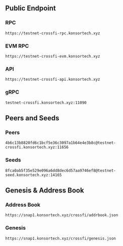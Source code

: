 ## Public Endpoint

### RPC
```
https://testnet-crossfi-rpc.konsortech.xyz
```

### EVM RPC
```
https://testnet-crossfi-evm.konsortech.xyz
```

### API
```
https://testnet-crossfi-api.konsortech.xyz
```

### gRPC
```
testnet-crossfi.konsortech.xyz:11090
```

## Peers and Seeds

### Peers
```
4b6c13b8820fd6c1bcf5e36c3097a1b64e4e3b8c@testnet-crossfi.konsortech.xyz:11656
```

### Seeds
```
8fca0ab5f35e529e096a6dd8dec6d57aa9746ef8@testnet-seed.konsortech.xyz:14165
```

## Genesis & Address Book

### Address Book
```
https://snap1.konsortech.xyz/crossfi/addrbook.json
```

### Genesis
```
https://snap1.konsortech.xyz/crossfi/genesis.json
```
